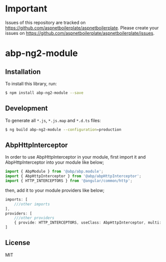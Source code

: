 # Important

Issues of this repository are tracked on https://github.com/aspnetboilerplate/aspnetboilerplate. Please create your issues on https://github.com/aspnetboilerplate/aspnetboilerplate/issues.

# abp-ng2-module

## Installation

To install this library, run:

```bash
$ npm install abp-ng2-module --save
```
## Development

To generate all `*.js`, `*.js.map` and `*.d.ts` files:

```bash
$ ng build abp-ng2-module --configuration=production
```

## AbpHttpInterceptor

In order to use AbpHttpInterceptor in your module, first import it and AbpHttpInterceptor into your module like below;

```ts
import { AbpModule } from '@abp/abp.module';
import { AbpHttpInterceptor } from '@abp/abpHttpInterceptor';
import { HTTP_INTERCEPTORS } from '@angular/common/http';
```

then, add it to your module providers like below;

```ts
imports: [
    ///other imports
],
providers: [
    ///other providers
    { provide: HTTP_INTERCEPTORS, useClass: AbpHttpInterceptor, multi: true }
]
```

## License

MIT